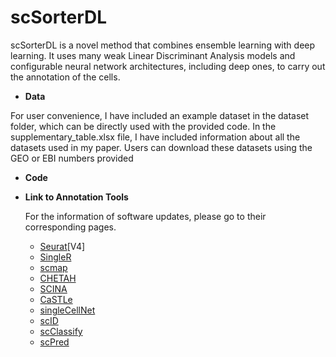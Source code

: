 # scSorterDL 
scSorterDL is a novel method that combines ensemble learning with deep learning. It uses many weak Linear Discriminant Analysis models and configurable neural network architectures, including deep ones, to carry out the annotation of the cells. 

- **Data**

For user convenience, I have included an example dataset in the dataset folder, which can be directly used with the provided code. In the supplementary_table.xlsx file, I have included information about all the datasets used in my paper. Users can download these datasets using the GEO or EBI numbers provided
- **Code**
  
- **Link to Annotation Tools**

  For the information of software updates, please go to their corresponding pages.
  - [Seurat](https://satijalab.org/seurat/)[V4]
  - [SingleR](https://github.com/dviraran/SingleR)
  - [scmap](https://bioconductor.org/packages/release/bioc/vignettes/scmap/inst/doc/scmap.html)
  - [CHETAH](https://github.com/jdekanter/CHETAH)
  - [SCINA](https://github.com/jcao89757/SCINA)
  - [CaSTLe](https://github.com/yuvallb/CaSTLe)
  - [singleCellNet](https://github.com/CahanLab/singleCellNet)
  - [scID](https://github.com/BatadaLab/scID)
  - [scClassify](https://github.com/SydneyBioX/scClassify)
  - [scPred](https://github.com/powellgenomicslab/scPred)


  

    
